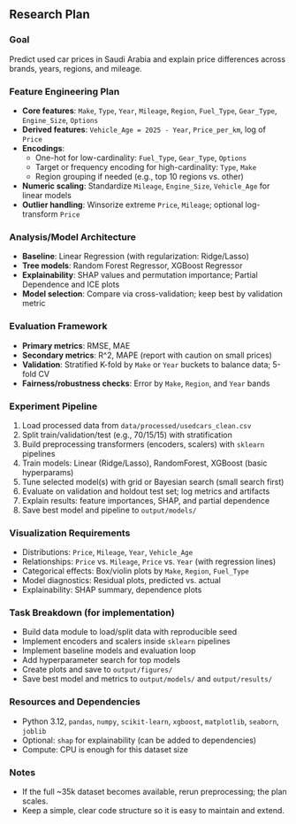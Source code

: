 ## Research Plan

### Goal
Predict used car prices in Saudi Arabia and explain price differences across brands, years, regions, and mileage.

### Feature Engineering Plan
- **Core features**: `Make`, `Type`, `Year`, `Mileage`, `Region`, `Fuel_Type`, `Gear_Type`, `Engine_Size`, `Options`
- **Derived features**: `Vehicle_Age = 2025 - Year`, `Price_per_km`, log of `Price`
- **Encodings**:
  - One-hot for low-cardinality: `Fuel_Type`, `Gear_Type`, `Options`
  - Target or frequency encoding for high-cardinality: `Type`, `Make`
  - Region grouping if needed (e.g., top 10 regions vs. other)
- **Numeric scaling**: Standardize `Mileage`, `Engine_Size`, `Vehicle_Age` for linear models
- **Outlier handling**: Winsorize extreme `Price`, `Mileage`; optional log-transform `Price`

### Analysis/Model Architecture
- **Baseline**: Linear Regression (with regularization: Ridge/Lasso)
- **Tree models**: Random Forest Regressor, XGBoost Regressor
- **Explainability**: SHAP values and permutation importance; Partial Dependence and ICE plots
- **Model selection**: Compare via cross-validation; keep best by validation metric

### Evaluation Framework
- **Primary metrics**: RMSE, MAE
- **Secondary metrics**: R^2, MAPE (report with caution on small prices)
- **Validation**: Stratified K-fold by `Make` or `Year` buckets to balance data; 5-fold CV
- **Fairness/robustness checks**: Error by `Make`, `Region`, and `Year` bands

### Experiment Pipeline
1. Load processed data from `data/processed/usedcars_clean.csv`
2. Split train/validation/test (e.g., 70/15/15) with stratification
3. Build preprocessing transformers (encoders, scalers) with `sklearn` pipelines
4. Train models: Linear (Ridge/Lasso), RandomForest, XGBoost (basic hyperparams)
5. Tune selected model(s) with grid or Bayesian search (small search first)
6. Evaluate on validation and holdout test set; log metrics and artifacts
7. Explain results: feature importances, SHAP, and partial dependence
8. Save best model and pipeline to `output/models/`

### Visualization Requirements
- Distributions: `Price`, `Mileage`, `Year`, `Vehicle_Age`
- Relationships: `Price` vs. `Mileage`, `Price` vs. `Year` (with regression lines)
- Categorical effects: Box/violin plots by `Make`, `Region`, `Fuel_Type`
- Model diagnostics: Residual plots, predicted vs. actual
- Explainability: SHAP summary, dependence plots

### Task Breakdown (for implementation)
- Build data module to load/split data with reproducible seed
- Implement encoders and scalers inside `sklearn` pipelines
- Implement baseline models and evaluation loop
- Add hyperparameter search for top models
- Create plots and save to `output/figures/`
- Save best model and metrics to `output/models/` and `output/results/`

### Resources and Dependencies
- Python 3.12, `pandas`, `numpy`, `scikit-learn`, `xgboost`, `matplotlib`, `seaborn`, `joblib`
- Optional: `shap` for explainability (can be added to dependencies)
- Compute: CPU is enough for this dataset size

### Notes
- If the full ~35k dataset becomes available, rerun preprocessing; the plan scales.
- Keep a simple, clear code structure so it is easy to maintain and extend.

